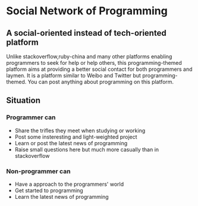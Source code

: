 # Social Network of Programming

## A social-oriented instead of tech-oriented platform
Unlike stackoverflow,ruby-china and many other platforms enabling programmers to seek for help or help others, this programming-themed platform aims at providing a better social contact for both programmers and laymen. It is a platform similar to Weibo and Twitter but programming-themed. You can post anything about programming on this platform.
## Situation

### Programmer can

- Share the trifles they meet when studying or working
- Post some insteresting and light-weighted project
- Learn or post the latest news of programming
- Raise small questions here but much more casually than in stackoverflow

### Non-programmer can
 
- Have a approach to the programmers' world
- Get started to programming
- Learn the latest news of programming